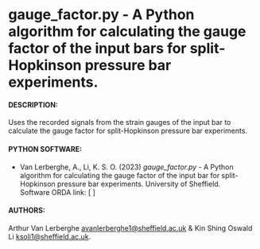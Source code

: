 # gauge_factor.py - A Python algorithm for calculating the gauge factor of the input bars for split-Hopkinson pressure bar experiments.

#### DESCRIPTION: 
Uses the recorded signals from the strain gauges of the input bar to calculate the gauge factor for split-Hopkinson pressure bar experiments.

#### PYTHON SOFTWARE:
- Van Lerberghe, A., Li, K. S. O. (2023) *gauge_factor.py* - A Python algorithm for calculating the gauge factor of the input bar for split-Hopkinson pressure bar experiments. University of Sheffield.\
Software ORDA link: [ ]

#### AUTHORS:
Arthur Van Lerberghe <avanlerberghe1@sheffield.ac.uk> & Kin Shing Oswald Li <ksoli1@sheffield.ac.uk>.
